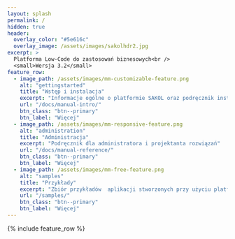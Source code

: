 ```yaml
---
layout: splash
permalink: /
hidden: true
header:
  overlay_color: "#5e616c"
  overlay_image: /assets/images/sakolhdr2.jpg
excerpt: >
  Platforma Low-Code do zastosowań biznesowych<br />
  <small>Wersja 3.2</small>
feature_row:
  - image_path: /assets/images/mm-customizable-feature.png
    alt: "gettingstarted"
    title: "Wstęp i instalacja"
    excerpt: "Informacje ogólne o platformie SAKOL oraz podręcznik instalacji systemu"
    url: "/docs/manual-intro/"
    btn_class: "btn--primary"
    btn_label: "Więcej"
  - image_path: /assets/images/mm-responsive-feature.png
    alt: "administration"
    title: "Administracja"
    excerpt: "Podręcznik dla administratora i projektanta rozwiązań"
    url: "/docs/manual-reference/"
    btn_class: "btn--primary"
    btn_label: "Więcej"
  - image_path: /assets/images/mm-free-feature.png
    alt: "samples"
    title: "Przykłady"
    excerpt: "Zbiór przykładów  aplikacji stworzonych przy użyciu platformy SAKOL"
    url: "/samples/"
    btn_class: "btn--primary"
    btn_label: "Więcej"
---
```

{% include feature_row %}
